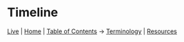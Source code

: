 # Timeline

[Live](https://sharpninja.github.io/CRT-Research/) | [Home](.) | [Table of Contents](Table%20of%20Contents) -> [Terminology](CRT%20Terminology) | [Resources](Resources)